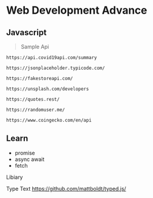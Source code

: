 # Web Development Advance  



## Javascript 

> Sample Api

`https://api.covid19api.com/summary `

`https://jsonplaceholder.typicode.com/`

`https://fakestoreapi.com/`

`https://unsplash.com/developers`

`https://quotes.rest/`

`https://randomuser.me/`

`https://www.coingecko.com/en/api`


## Learn

* promise
* async await
* fetch


Libiary 

Type Text
https://github.com/mattboldt/typed.js/